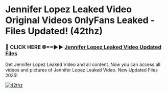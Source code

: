 # Jennifer Lopez Leaked Video Original Videos 0nlyFans Leaked - Files Updated! (42thz)

<h3>🔴 CLICK HERE 🌐==►► <a href="https://tinyurl.com/4seja8ks" rel="nofollow">Jennifer Lopez Leaked Video Updated Files</a></h3>

Get Jennifer Lopez Leaked Video and all content. Now you can access all videos and pictures of Jennifer Lopez Leaked Video. New Updated Files 2025!

[![42thz](https://i.imgur.com/EWjZXRe.gif)](https://tinyurl.com/4seja8ks)
